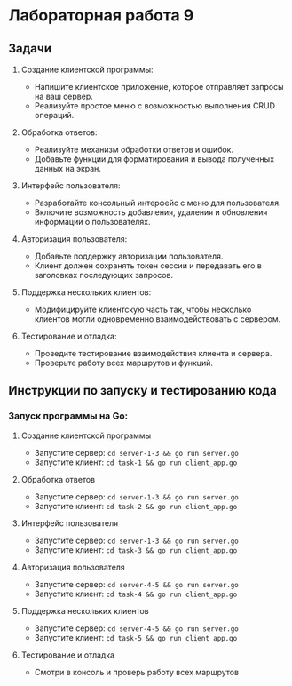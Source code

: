 # Лабораторная работа 9

## Задачи

1. Создание клиентской программы:

   - Напишите клиентское приложение, которое отправляет запросы на ваш сервер.
   - Реализуйте простое меню с возможностью выполнения CRUD операций.

2. Обработка ответов:

   - Реализуйте механизм обработки ответов и ошибок.
   - Добавьте функции для форматирования и вывода полученных данных на экран.

3. Интерфейс пользователя:

   - Разработайте консольный интерфейс с меню для пользователя.
   - Включите возможность добавления, удаления и обновления информации о пользователях.

4. Авторизация пользователя:

   - Добавьте поддержку авторизации пользователя.
   - Клиент должен сохранять токен сессии и передавать его в заголовках последующих запросов.

5. Поддержка нескольких клиентов:

   - Модифицируйте клиентскую часть так, чтобы несколько клиентов могли одновременно взаимодействовать с сервером.

6. Тестирование и отладка:
   - Проведите тестирование взаимодействия клиента и сервера.
   - Проверьте работу всех маршрутов и функций.

## Инструкции по запуску и тестированию кода

### Запуск программы на Go:

1. Создание клиентской программы

   - Запустите сервер: `cd server-1-3 && go run server.go`
   - Запустите клиент: `cd task-1 && go run client_app.go`

2. Обработка ответов

   - Запустите сервер: `cd server-1-3 && go run server.go`
   - Запустите клиент: `cd task-2 && go run client_app.go`

3. Интерфейс пользователя

   - Запустите сервер: `cd server-1-3 && go run server.go`
   - Запустите клиент: `cd task-3 && go run client_app.go`

4. Авторизация пользователя

   - Запустите сервер: `cd server-4-5 && go run server.go`
   - Запустите клиент: `cd task-4 && go run client_app.go`

5. Поддержка нескольких клиентов

   - Запустите сервер: `cd server-4-5 && go run server.go`
   - Запустите клиент: `cd task-5 && go run client_app.go`

6. Тестирование и отладка
   - Смотри в консоль и проверь работу всех маршрутов
